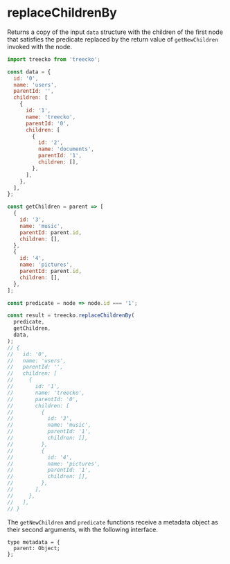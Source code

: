 # replaceChildrenBy

Returns a copy of the input `data` structure with the children of the first node that satisfies the predicate replaced by the return value of `getNewChildren` invoked with the node.

```javascript
import treecko from 'treecko';

const data = {
  id: '0',
  name: 'users',
  parentId: '',
  children: [
    {
      id: '1',
      name: 'treecko',
      parentId: '0',
      children: [
        {
          id: '2',
          name: 'documents',
          parentId: '1',
          children: [],
        },
      ],
    },
  ],
};

const getChildren = parent => [
  {
    id: '3',
    name: 'music',
    parentId: parent.id,
    children: [],
  },
  {
    id: '4',
    name: 'pictures',
    parentId: parent.id,
    children: [],
  },
];

const predicate = node => node.id === '1';

const result = treecko.replaceChildrenBy(
  predicate,
  getChildren,
  data,
);
// {
//   id: '0',
//   name: 'users',
//   parentId: '',
//   children: [
//     {
//       id: '1',
//       name: 'treecko',
//       parentId: '0',
//       children: [
//         {
//           id: '3',
//           name: 'music',
//           parentId: '1',
//           children: [],
//         },
//         {
//           id: '4',
//           name: 'pictures',
//           parentId: '1',
//           children: [],
//         },
//       ],
//     },
//   ],
// }
```

The `getNewChildren` and `predicate` functions receive a metadata object as their second arguments, with the following interface.

```
type metadata = {
  parent: Object;
};
```
